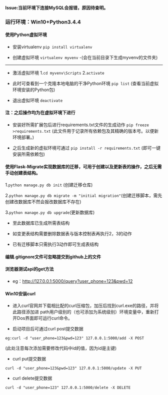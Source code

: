 #### Issue:当前环境下连接MySQL会报错，原因待查明。

### 运行环境：Win10+Python3.4.4

#### 使用Python虚拟环境

- 安装virtualenv
`pip install virtualenv`

- 创建虚拟环境
`virtualenv myvenv`
-(会在当前目录下生成myvenv的文件夹)
************
- 激活虚拟环境
  1.`cd myvenv\Scripts`
  2.`activate`
- 此时可查看到一个克隆本地电脑的干净Python环境
`pip list` (查看当前虚拟环境安装的Python包)

- 退出虚拟环境
`deactivate`

#### 注：之后操作均为在虚拟环境下进行

- 安装好所需扩展包后进行requirements.txt文件的生成动作
`pip freeze >requirements.txt`
(此文件用于记录所有依赖包及其精确的版本号。以便新环境部署。)

- 之后生成新的虚拟环境可通过
`pip install -r requirements.txt`
(即可一键安装所需依赖包)

#### 使用Flask-Migrate实现数据库的迁移，可用于创建以及更新表的操作，之后无需手动创建表结构。

1.`python manage.py db init` (创建迁移仓库)

2.`python manage.py db migrate -m "initial migration"`(创建迁移脚本，需先创建改数据库不然会报改数据库不存在)

3.`python manage.py db upgrade`(更新数据库)
- 至此数据库已生成所需表结构

- 如变更表结构需要删除数据表与版本控制表再执行2，3的动作
- 已有迁移脚本只需执行3动作即可生成表结构

#### 编辑.gitignore文件可忽略提交到github上的文件

#### 浏览器测试api的get方法

- eg：http://127.0.0.1:5000/query?user_phone=123&pwd=12

#### Win10安装curl

- 进入curl官网并下载相比配的curl压缩包，加压后找到curl.exe的路径，并将此路径添加进
path用户级别的（也可添加为系统级别）环境变量中，重新打开Dos界面即可运行curl命令。

- 启动项目后可通过curl post提交数据

`eg:curl -d "user_phone=123&pwd=123" 127.0.0.1:5000/add -X POST`

(此处注意每次添加需要修改代码中id的值，因为id是主键)

- curl put提交数据

`curl -d "user_phone=123&pwd=123" 127.0.0.1:5000/update -X PUT`

- curl delete提交数据

`curl -d "user_phone=123" 127.0.0.1:5000/delete -X DELETE`